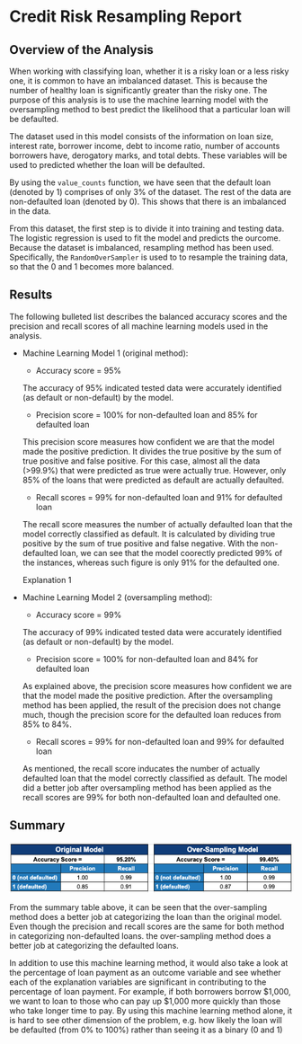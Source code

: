 # Credit Risk Resampling Report

## Overview of the Analysis

When working with classifying loan, whether it is a risky loan or a less risky one, it is common to have an imbalanced dataset. This is because the number of healthy loan is significantly greater than the risky one. The purpose of this analysis is to use the machine learning model with the oversampling method to best predict the likelihood that a particular loan will be defaulted.

The dataset used in this model consists of the information on loan size, interest rate, borrower income, debt to income ratio, number of accounts borrowers have, derogatory marks, and total debts. These variables will be used to predicted whether the loan will be defaulted.

By using the `value_counts` function, we have seen that the default loan (denoted by 1) comprises of only 3% of the dataset. The rest of the data are non-defaulted loan (denoted by 0). This shows that there is an imbalanced in the data.

From this dataset, the first step is to divide it into training and testing data. The logistic regression is used to fit the model and predicts the ourcome. Because the dataset is imbalanced, resampling method has been used. Specifically, the `RandomOverSampler` is used to to resample the training data, so that the 0 and 1 becomes more balanced.

## Results

The following bulleted list describes the balanced accuracy scores and the precision and recall scores of all machine learning models used in the analysis.

* Machine Learning Model 1 (original method):
  * Accuracy score = 95%
  
  The accuracy of 95% indicated tested data were accurately identified (as default or non-default) by the model.
  
  * Precision score = 100% for non-defaulted loan and 85% for defaulted loan
 
  This precision score measures how confident we are that the model made the positive prediction. It divides the true positive by the sum of true positive and false positive. For this case, almost all the data (>99.9%) that were predicted as true were actually true. However, only 85% of the loans that were predicted as default are actually defaulted.
 
  * Recall scores = 99% for non-defaulted loan and 91% for defaulted loan
  
  The recall score measures the number of actually defaulted loan that the model correctly classified as default. It is calculated by dividing true positive by the sum of true positive and false negative. With the non-defaulted loan, we can see that the model coorectly predicted 99% of the instances, whereas such figure is only 91% for the defaulted one.
  
  Explanation 1
  
* Machine Learning Model 2 (oversampling method):
  * Accuracy score = 99%
 
  The accuracy of 99% indicated tested data were accurately identified (as default or non-default) by the model.
 
  * Precision score = 100% for non-defaulted loan and 84% for defaulted loan
  
  As explained above, the precision score measures how confident we are that the model made the positive prediction. After the oversampling method has been applied, the result of the precision does not change much, though the precision score for the defaulted loan reduces from 85% to 84%.
  
  * Recall scores = 99% for non-defaulted loan and 99% for defaulted loan
  
  As mentioned, the recall score inducates the number of actually defaulted loan that the model correctly classified as default. The model did a better job after oversampling method has been applied as the recall scores are 99% for both non-defaulted loan and defaulted one.

## Summary

![Model Summary](model_summary_12.png)

From the summary table above, it can be seen that the over-sampling method does a better job at categorizing the loan than the original model. Even though the precision and recall scores are the same for both method in categorizing non-defaulted loans. the over-sampling method does a better job at categorizing the defaulted loans.

In addition to use this machine learning method, it would also take a look at the percentage of loan payment as an outcome variable and see whether each of the explanation variables are significant in contributing to the percentage of loan payment. For example, if both borrowers borrow $1,000, we want to loan to those who can pay up $1,000 more quickly than those who take longer time to pay. By using this machine learning method alone, it is hard to see other dimension of the problem, e.g. how likely the loan will be defaulted (from 0% to 100%) rather than seeing it as a binary (0 and 1)

